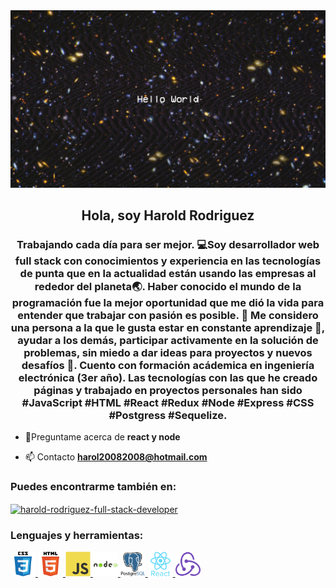 <img src = 'hello_world.jpg'/>
<h2 align="center">Hola, soy Harold Rodriguez</h2> 
<h3 align="center">Trabajando cada día para ser mejor. 💻Soy desarrollador web full stack con conocimientos y experiencia en las tecnologías de punta que en la actualidad están usando las empresas al rededor del planeta🌏. Haber conocido el mundo de la programación fue la mejor oportunidad que me dió la vida para entender que trabajar con pasión es posible. 💫 Me considero una persona a la que le gusta estar en constante aprendizaje 💯, ayudar a los demás, participar activamente en la solución de problemas, sin miedo a dar ideas para proyectos y nuevos desafíos 💯. Cuento con formación acádemica en ingeniería electrónica (3er año). Las tecnologías con las que he creado páginas y trabajado en proyectos personales han sido #JavaScript #HTML #React #Redux #Node #Express #CSS #Postgress #Sequelize.</h3>

- 💬Preguntame acerca de **react y node**

- 📫 Contacto **harol20082008@hotmail.com**

<h3 align="left">Puedes encontrarme también en:</h3>
<p align="left">
<a href="https://linkedin.com/in/harold-rodriguez-full-stack-developer" target="blank"><img align="center" src="https://raw.githubusercontent.com/rahuldkjain/github-profile-readme-generator/master/src/images/icons/Social/linked-in-alt.svg" alt="harold-rodriguez-full-stack-developer" height="30" width="40" /></a>
</p>

<h3 align="left">Lenguajes y herramientas:</h3>
<p align="left"> <a href="https://www.w3schools.com/css/" target="_blank"> <img src="https://raw.githubusercontent.com/devicons/devicon/master/icons/css3/css3-original-wordmark.svg" alt="css3" width="40" height="40"/> </a> <a href="https://www.w3.org/html/" target="_blank"> <img src="https://raw.githubusercontent.com/devicons/devicon/master/icons/html5/html5-original-wordmark.svg" alt="html5" width="40" height="40"/> </a> <a href="https://developer.mozilla.org/en-US/docs/Web/JavaScript" target="_blank"> <img src="https://raw.githubusercontent.com/devicons/devicon/master/icons/javascript/javascript-original.svg" alt="javascript" width="40" height="40"/> </a> <a href="https://nodejs.org" target="_blank"> <img src="https://raw.githubusercontent.com/devicons/devicon/master/icons/nodejs/nodejs-original-wordmark.svg" alt="nodejs" width="40" height="40"/> </a> <a href="https://www.postgresql.org" target="_blank"> <img src="https://raw.githubusercontent.com/devicons/devicon/master/icons/postgresql/postgresql-original-wordmark.svg" alt="postgresql" width="40" height="40"/> </a> <a href="https://reactjs.org/" target="_blank"> <img src="https://raw.githubusercontent.com/devicons/devicon/master/icons/react/react-original-wordmark.svg" alt="react" width="40" height="40"/> </a> <a href="https://redux.js.org" target="_blank"> <img src="https://raw.githubusercontent.com/devicons/devicon/master/icons/redux/redux-original.svg" alt="redux" width="40" height="40"/> </a> </p>
